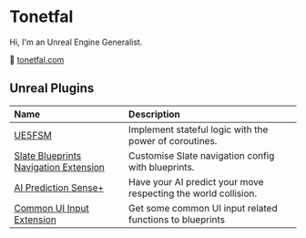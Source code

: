 ﻿# Tonetfal

Hi, I'm an Unreal Engine Generalist.

🐸 [tonetfal.com](https://tonetfal.github.io)

## Unreal Plugins

| Name                                                                                                    | Description                                                    |
|:--------------------------------------------------------------------------------------------------------|:---------------------------------------------------------------|
| [UE5FSM](https://github.com/Tonetfal/UE5FSM)                                                            | Implement stateful logic with the power of coroutines.         |
| [Slate Blueprints Navigation Extension](https://github.com/Tonetfal/SlateBlueprintsNavigationExtension) | Customise Slate navigation config with blueprints.             |
| [AI Prediction Sense+](https://github.com/Tonetfal/PredictionSensePlus)                                 | Have your AI predict your move respecting the world collision. |
| [Common UI Input Extension](https://github.com/Tonetfal/CommonUIInputExtension)                         | Get some common UI input related functions to blueprints       |
